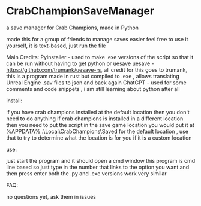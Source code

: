 # CrabChampionSaveManager
a save manager for Crab Champions, made in Python 

made this for a group of friends to manage saves easier 
feel free to use it yourself, it is text-based, just run the file

Main Credits:
Pyinstaller - used to make .exe versions of the script so that it can be run without having to get python or uesave
uesave - https://github.com/trumank/uesave-rs, all credit for this goes to trumank, this is a program made in rust but compiled to .exe , allows translating Unreal Engine .sav files to json and back again
ChatGPT - used for some comments and code snippets , i am still learning about python after all

install:

  if you have crab champions installed at the default location then you don't need to do anything
  if crab champions is installed in a different location then you need to put the script in the save game location
  you would put it at %APPDATA%\..\\Local\CrabChampions\Saved for the default location , use that to try to determine what the location is for you if it is a custom location 

use:

  just start the program and it should open a cmd window
  this program is cmd line based so just type in the number that links to the option you want and then press enter
  both the .py and .exe versions work very similar 


FAQ:

no questions yet, ask them in issues 
